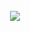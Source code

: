 <div align="center">
  <br><img src="https://github-readme-stats.vercel.app/api?username=arikaufman&hide=issues,contribs&count_private=true"><br> 
</div>


